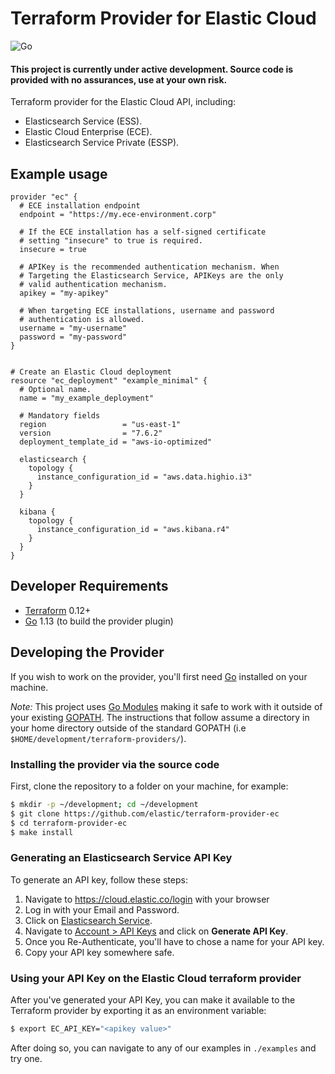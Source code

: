 # Terraform Provider for Elastic Cloud

![Go](https://github.com/elastic/terraform-provider-ec/workflows/Go/badge.svg?branch=master)

#### This project is currently under active development. Source code is provided with no assurances, use at your own risk.

Terraform provider for the Elastic Cloud API, including:

* Elasticsearch Service (ESS).
* Elastic Cloud Enterprise (ECE).
* Elasticsearch Service Private (ESSP).

## Example usage

```hcl
provider "ec" {
  # ECE installation endpoint
  endpoint = "https://my.ece-environment.corp"

  # If the ECE installation has a self-signed certificate
  # setting "insecure" to true is required.
  insecure = true

  # APIKey is the recommended authentication mechanism. When
  # Targeting the Elasticsearch Service, APIKeys are the only
  # valid authentication mechanism.
  apikey = "my-apikey"

  # When targeting ECE installations, username and password
  # authentication is allowed.
  username = "my-username"
  password = "my-password"
}


# Create an Elastic Cloud deployment
resource "ec_deployment" "example_minimal" {
  # Optional name.
  name = "my_example_deployment"

  # Mandatory fields
  region                 = "us-east-1"
  version                = "7.6.2"
  deployment_template_id = "aws-io-optimized"

  elasticsearch {
    topology {
      instance_configuration_id = "aws.data.highio.i3"
    }
  }

  kibana {
    topology {
      instance_configuration_id = "aws.kibana.r4"
    }
  }
}
```

## Developer Requirements

- [Terraform](https://www.terraform.io/downloads.html) 0.12+
- [Go](https://golang.org/doc/install) 1.13 (to build the provider plugin)

## Developing the Provider

If you wish to work on the provider, you'll first need [Go](http://www.golang.org) installed on your machine.

*Note:* This project uses [Go Modules](https://blog.golang.org/using-go-modules) making it safe to work with it outside of your existing [GOPATH](http://golang.org/doc/code.html#GOPATH). The instructions that follow assume a directory in your home directory outside of the standard GOPATH (i.e `$HOME/development/terraform-providers/`).

### Installing the provider via the source code

First, clone the repository to a folder on your machine, for example:

```sh
$ mkdir -p ~/development; cd ~/development
$ git clone https://github.com/elastic/terraform-provider-ec
$ cd terraform-provider-ec
$ make install
```

### Generating an Elasticsearch Service API Key

To generate an API key, follow these steps:

  1. Navigate to <https://cloud.elastic.co/login> with your browser
  2. Log in with your Email and Password.
  3. Click on [Elasticsearch Service](https://cloud.elastic.co/deployments).
  4. Navigate to [Account > API Keys](https://cloud.elastic.co/account/keys) and click on **Generate API Key**.
  5. Once you Re-Authenticate, you'll have to chose a name for your API key.
  6. Copy your API key somewhere safe.

### Using your API Key on the Elastic Cloud terraform provider

After you've generated your API Key, you can make it available to the Terraform provider by exporting it as an environment variable:

```sh
$ export EC_API_KEY="<apikey value>"
```

After doing so, you can navigate to any of our examples in `./examples` and try one.
